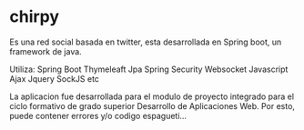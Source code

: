 # chirpy

Es una red social basada en twitter, esta desarrollada en Spring boot, un framework de java.

Utiliza:
Spring Boot
Thymeleaft
Jpa
Spring Security
Websocket
Javascript
Ajax
Jquery
SockJS
etc

La aplicacion fue desarrollada para el modulo de proyecto integrado para el ciclo formativo de grado superior Desarrollo de Aplicaciones Web. Por esto, puede contener errores
y/o codigo espagueti...

